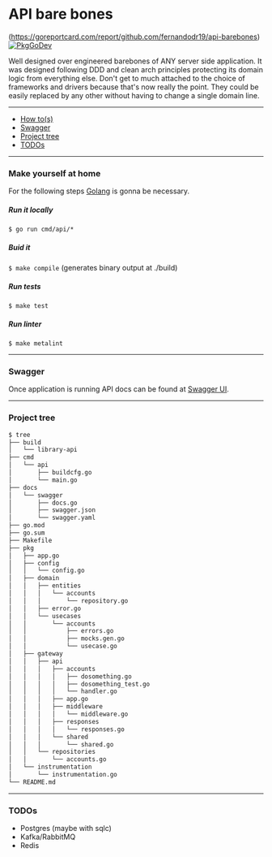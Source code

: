 # API bare bones

(https://goreportcard.com/report/github.com/fernandodr19/api-barebones) [![PkgGoDev](https://pkg.go.dev/badge/github.com/fernandodr19/api-barebones)](https://pkg.go.dev/github.com/fernandodr19/api-barebones)

Well designed over engineered barebones of ANY server side application. It was designed following DDD and clean arch principles protecting its domain logic from everything else. Don't get to much attached to the choice of frameworks and drivers because that's now really the point. They could be easily replaced by any other without having to change a single domain line.

----------------------------------

- [How to(s)](#make-yourself-at-home)
- [Swagger](#swagger) 
- [Project tree](#project-tree) 
- [TODOs](#todos)

----------------------------------

### Make yourself at home
For the following steps [Golang](https://golang.org/doc/install) is gonna be necessary.

##### Run it locally
``$ go run cmd/api/*``

##### Buid it
``$ make compile`` (generates binary output at ./build)

##### Run tests
``$ make test``

##### Run linter
``$ make metalint``

----------------------------------

### Swagger
Once application is running API docs can be found at [Swagger UI](http://localhost:3000/docs/v1/library/swagger/index.html).

----------------------------------

### Project tree
```bash
$ tree
├── build
│   └── library-api
├── cmd
│   └── api
│       ├── buildcfg.go
│       └── main.go
├── docs
│   └── swagger
│       ├── docs.go
│       ├── swagger.json
│       └── swagger.yaml
├── go.mod
├── go.sum
├── Makefile
├── pkg
│   ├── app.go
│   ├── config
│   │   └── config.go
│   ├── domain
│   │   ├── entities
│   │   │   └── accounts
│   │   │       └── repository.go
│   │   ├── error.go
│   │   └── usecases
│   │       └── accounts
│   │           ├── errors.go
│   │           ├── mocks.gen.go
│   │           └── usecase.go
│   ├── gateway
│   │   ├── api
│   │   │   ├── accounts
│   │   │   │   ├── dosomething.go
│   │   │   │   ├── dosomething_test.go
│   │   │   │   └── handler.go
│   │   │   ├── app.go
│   │   │   ├── middleware
│   │   │   │   └── middleware.go
│   │   │   ├── responses
│   │   │   │   └── responses.go
│   │   │   └── shared
│   │   │       └── shared.go
│   │   └── repositories
│   │       └── accounts.go
│   └── instrumentation
│       └── instrumentation.go
└── README.md
```

----------------------------------

### TODOs
- Postgres (maybe with sqlc)
- Kafka/RabbitMQ
- Redis